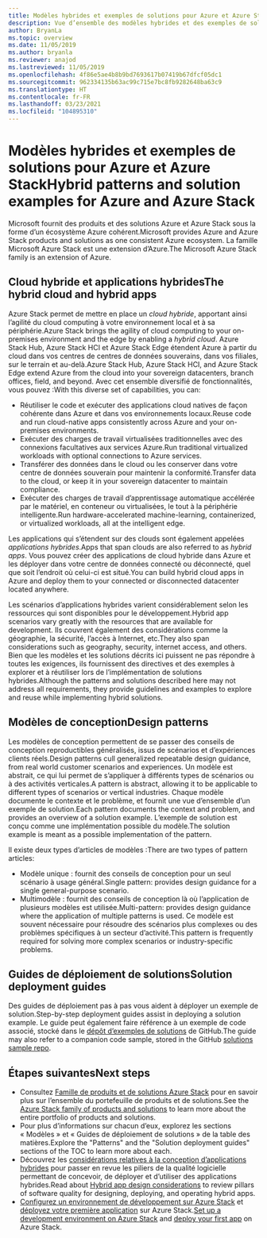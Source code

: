 ```yaml
---
title: Modèles hybrides et exemples de solutions pour Azure et Azure Stack Hub
description: Vue d’ensemble des modèles hybrides et des exemples de solutions pour l’apprentissage et la création de solutions hybrides sur Azure et Azure Stack Hub.
author: BryanLa
ms.topic: overview
ms.date: 11/05/2019
ms.author: bryanla
ms.reviewer: anajod
ms.lastreviewed: 11/05/2019
ms.openlocfilehash: 4f86e5ae4b8b9bd7693617b07419b67dfcf05dc1
ms.sourcegitcommit: 962334135b63ac99c715e7bc8fb9282648ba63c9
ms.translationtype: HT
ms.contentlocale: fr-FR
ms.lasthandoff: 03/23/2021
ms.locfileid: "104895310"
---
```

# <a name="hybrid-patterns-and-solution-examples-for-azure-and-azure-stack"></a><span data-ttu-id="5449f-103">Modèles hybrides et exemples de solutions pour Azure et Azure Stack</span><span class="sxs-lookup"><span data-stu-id="5449f-103">Hybrid patterns and solution examples for Azure and Azure Stack</span></span>

<span data-ttu-id="5449f-104">Microsoft fournit des produits et des solutions Azure et Azure Stack sous la forme d’un écosystème Azure cohérent.</span><span class="sxs-lookup"><span data-stu-id="5449f-104">Microsoft provides Azure and Azure Stack products and solutions as one consistent Azure ecosystem.</span></span> <span data-ttu-id="5449f-105">La famille Microsoft Azure Stack est une extension d’Azure.</span><span class="sxs-lookup"><span data-stu-id="5449f-105">The Microsoft Azure Stack family is an extension of Azure.</span></span>

## <a name="the-hybrid-cloud-and-hybrid-apps"></a><span data-ttu-id="5449f-106">Cloud hybride et applications hybrides</span><span class="sxs-lookup"><span data-stu-id="5449f-106">The hybrid cloud and hybrid apps</span></span>

<span data-ttu-id="5449f-107">Azure Stack permet de mettre en place un *cloud hybride*, apportant ainsi l’agilité du cloud computing à votre environnement local et à sa périphérie.</span><span class="sxs-lookup"><span data-stu-id="5449f-107">Azure Stack brings the agility of cloud computing to your on-premises environment and the edge by enabling a *hybrid cloud*.</span></span> <span data-ttu-id="5449f-108">Azure Stack Hub, Azure Stack HCI et Azure Stack Edge étendent Azure à partir du cloud dans vos centres de centres de données souverains, dans vos filiales, sur le terrain et au-delà.</span><span class="sxs-lookup"><span data-stu-id="5449f-108">Azure Stack Hub, Azure Stack HCI, and Azure Stack Edge extend Azure from the cloud into your sovereign datacenters, branch offices, field, and beyond.</span></span> <span data-ttu-id="5449f-109">Avec cet ensemble diversifié de fonctionnalités, vous pouvez :</span><span class="sxs-lookup"><span data-stu-id="5449f-109">With this diverse set of capabilities, you can:</span></span>

- <span data-ttu-id="5449f-110">Réutiliser le code et exécuter des applications cloud natives de façon cohérente dans Azure et dans vos environnements locaux.</span><span class="sxs-lookup"><span data-stu-id="5449f-110">Reuse code and run cloud-native apps consistently across Azure and your on-premises environments.</span></span>
- <span data-ttu-id="5449f-111">Exécuter des charges de travail virtualisées traditionnelles avec des connexions facultatives aux services Azure.</span><span class="sxs-lookup"><span data-stu-id="5449f-111">Run traditional virtualized workloads with optional connections to Azure services.</span></span>
- <span data-ttu-id="5449f-112">Transférer des données dans le cloud ou les conserver dans votre centre de données souverain pour maintenir la conformité.</span><span class="sxs-lookup"><span data-stu-id="5449f-112">Transfer data to the cloud, or keep it in your sovereign datacenter to maintain compliance.</span></span>
- <span data-ttu-id="5449f-113">Exécuter des charges de travail d’apprentissage automatique accélérée par le matériel, en conteneur ou virtualisées, le tout à la périphérie intelligente.</span><span class="sxs-lookup"><span data-stu-id="5449f-113">Run hardware-accelerated machine-learning, containerized, or virtualized workloads, all at the intelligent edge.</span></span>

<span data-ttu-id="5449f-114">Les applications qui s’étendent sur des clouds sont également appelées *applications hybrides*.</span><span class="sxs-lookup"><span data-stu-id="5449f-114">Apps that span clouds are also referred to as *hybrid apps*.</span></span> <span data-ttu-id="5449f-115">Vous pouvez créer des applications de cloud hybride dans Azure et les déployer dans votre centre de données connecté ou déconnecté, quel que soit l’endroit où celui-ci est situé.</span><span class="sxs-lookup"><span data-stu-id="5449f-115">You can build hybrid cloud apps in Azure and deploy them to your connected or disconnected datacenter located anywhere.</span></span>

<span data-ttu-id="5449f-116">Les scénarios d’applications hybrides varient considérablement selon les ressources qui sont disponibles pour le développement.</span><span class="sxs-lookup"><span data-stu-id="5449f-116">Hybrid app scenarios vary greatly with the resources that are available for development.</span></span> <span data-ttu-id="5449f-117">Ils couvrent également des considérations comme la géographie, la sécurité, l’accès à Internet, etc.</span><span class="sxs-lookup"><span data-stu-id="5449f-117">They also span considerations such as geography, security, internet access, and others.</span></span> <span data-ttu-id="5449f-118">Bien que les modèles et les solutions décrits ici puissent ne pas répondre à toutes les exigences, ils fournissent des directives et des exemples à explorer et à réutiliser lors de l’implémentation de solutions hybrides.</span><span class="sxs-lookup"><span data-stu-id="5449f-118">Although the patterns and solutions described here may not address all requirements, they provide guidelines and examples to explore and reuse while implementing hybrid solutions.</span></span>

## <a name="design-patterns"></a><span data-ttu-id="5449f-119">Modèles de conception</span><span class="sxs-lookup"><span data-stu-id="5449f-119">Design patterns</span></span>

<span data-ttu-id="5449f-120">Les modèles de conception permettent de se passer des conseils de conception reproductibles généralisés, issus de scénarios et d’expériences clients réels.</span><span class="sxs-lookup"><span data-stu-id="5449f-120">Design patterns cull generalized repeatable design guidance, from real world customer scenarios and experiences.</span></span> <span data-ttu-id="5449f-121">Un modèle est abstrait, ce qui lui permet de s’appliquer à différents types de scénarios ou à des activités verticales.</span><span class="sxs-lookup"><span data-stu-id="5449f-121">A pattern is abstract, allowing it to be applicable to different types of scenarios or vertical industries.</span></span> <span data-ttu-id="5449f-122">Chaque modèle documente le contexte et le problème, et fournit une vue d’ensemble d’un exemple de solution.</span><span class="sxs-lookup"><span data-stu-id="5449f-122">Each pattern documents the context and problem, and provides an overview of a solution example.</span></span> <span data-ttu-id="5449f-123">L’exemple de solution est conçu comme une implémentation possible du modèle.</span><span class="sxs-lookup"><span data-stu-id="5449f-123">The solution example is meant as a possible implementation of the pattern.</span></span>

<span data-ttu-id="5449f-124">Il existe deux types d’articles de modèles :</span><span class="sxs-lookup"><span data-stu-id="5449f-124">There are two types of pattern articles:</span></span>

- <span data-ttu-id="5449f-125">Modèle unique : fournit des conseils de conception pour un seul scénario à usage général.</span><span class="sxs-lookup"><span data-stu-id="5449f-125">Single pattern: provides design guidance for a single general-purpose scenario.</span></span>
- <span data-ttu-id="5449f-126">Multimodèle : fournit des conseils de conception là où l’application de plusieurs modèles est utilisée.</span><span class="sxs-lookup"><span data-stu-id="5449f-126">Multi-pattern: provides design guidance where the application of multiple patterns is used.</span></span> <span data-ttu-id="5449f-127">Ce modèle est souvent nécessaire pour résoudre des scénarios plus complexes ou des problèmes spécifiques à un secteur d’activité.</span><span class="sxs-lookup"><span data-stu-id="5449f-127">This pattern is frequently required for solving more complex scenarios or industry-specific problems.</span></span>

## <a name="solution-deployment-guides"></a><span data-ttu-id="5449f-128">Guides de déploiement de solutions</span><span class="sxs-lookup"><span data-stu-id="5449f-128">Solution deployment guides</span></span>

<span data-ttu-id="5449f-129">Des guides de déploiement pas à pas vous aident à déployer un exemple de solution.</span><span class="sxs-lookup"><span data-stu-id="5449f-129">Step-by-step deployment guides assist in deploying a solution example.</span></span> <span data-ttu-id="5449f-130">Le guide peut également faire référence à un exemple de code associé, stocké dans le [dépôt d’exemples de solutions](https://github.com/Azure-Samples/azure-intelligent-edge-patterns) de GitHub.</span><span class="sxs-lookup"><span data-stu-id="5449f-130">The guide may also refer to a companion code sample, stored in the GitHub [solutions sample repo](https://github.com/Azure-Samples/azure-intelligent-edge-patterns).</span></span>

## <a name="next-steps"></a><span data-ttu-id="5449f-131">Étapes suivantes</span><span class="sxs-lookup"><span data-stu-id="5449f-131">Next steps</span></span>

- <span data-ttu-id="5449f-132">Consultez [Famille de produits et de solutions Azure Stack](/azure-stack) pour en savoir plus sur l’ensemble du portefeuille de produits et de solutions.</span><span class="sxs-lookup"><span data-stu-id="5449f-132">See the [Azure Stack family of products and solutions](/azure-stack) to learn more about the entire portfolio of products and solutions.</span></span>
- <span data-ttu-id="5449f-133">Pour plus d’informations sur chacun d’eux, explorez les sections « Modèles » et « Guides de déploiement de solutions » de la table des matières.</span><span class="sxs-lookup"><span data-stu-id="5449f-133">Explore the "Patterns" and the "Solution deployment guides" sections of the TOC to learn more about each.</span></span>
- <span data-ttu-id="5449f-134">Découvrez les [considérations relatives à la conception d’applications hybrides](overview-app-design-considerations.md) pour passer en revue les piliers de la qualité logicielle permettant de concevoir, de déployer et d’utiliser des applications hybrides.</span><span class="sxs-lookup"><span data-stu-id="5449f-134">Read about [Hybrid app design considerations](overview-app-design-considerations.md) to review pillars of software quality for designing, deploying, and operating hybrid apps.</span></span>
- <span data-ttu-id="5449f-135">[Configurez un environnement de développement sur Azure Stack](/azure-stack/user/azure-stack-dev-start) et [déployez votre première application](/azure-stack/user/azure-stack-dev-start-deploy-app) sur Azure Stack.</span><span class="sxs-lookup"><span data-stu-id="5449f-135">[Set up a development environment on Azure Stack](/azure-stack/user/azure-stack-dev-start) and [deploy your first app](/azure-stack/user/azure-stack-dev-start-deploy-app) on Azure Stack.</span></span>
